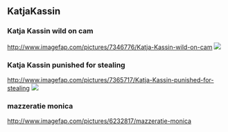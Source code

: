 ## KatjaKassin
### Katja Kassin wild on cam
http://www.imagefap.com/pictures/7346776/Katja-Kassin-wild-on-cam
![](http://x.imagefapusercontent.com/u/eye1/7346776/597054700/wildoncam_katja_kassin_040.jpg)
### Katja Kassin punished for stealing
http://www.imagefap.com/pictures/7365717/Katja-Kassin-punished-for-stealing
![](http://x.imagefapusercontent.com/u/LILJIMMY/7365717/1975597123/0178.jpg)
###	mazzeratie monica
http://www.imagefap.com/pictures/6232817/mazzeratie-monica
